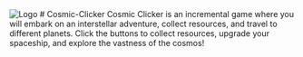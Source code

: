 <img scr="Web/logo.png" alt="Logo" id="logo">
# Cosmic-Clicker
Cosmic Clicker is an incremental game where you will embark on an interstellar adventure, collect resources, and travel to different planets. Click the buttons to collect resources, upgrade your spaceship, and explore the vastness of the cosmos!

